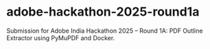 # adobe-hackathon-2025-round1a
Submission for Adobe India Hackathon 2025 – Round 1A: PDF Outline Extractor using PyMuPDF and Docker.
